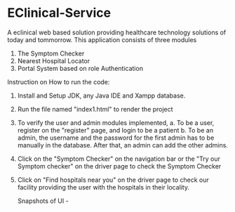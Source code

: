 # EClinical-Service

A eclinical web based solution providing healthcare technology solutions of today and tommorrow. This application consists of three modules
1. The Symptom Checker
2. Nearest Hospital Locator
3. Portal System based on role Authentication
 
 
 Instruction on How to run the code: 
 1. Install and Setup JDK, any Java IDE and Xampp database.
2. Run the file named "index1.html" to render the project
3. To verify the user and admin modules implemented, 
  a. To be a user, register on the "register" page, and login to be 
     a patient
  b. To be an admin, the username and the password for the first admin has to be 
     manually in the database. After that, an admin can add the other admins.
4. Click on the "Symptom Checker" on the navigation bar or the "Try our Symptom checker"
   on the driver page to check the Symptom Checker 
5. Click on "Find hospitals near you" on the driver page to check our facility providing the user
   with the hospitals in their locality. 
   
   Snapshots of UI -
    
